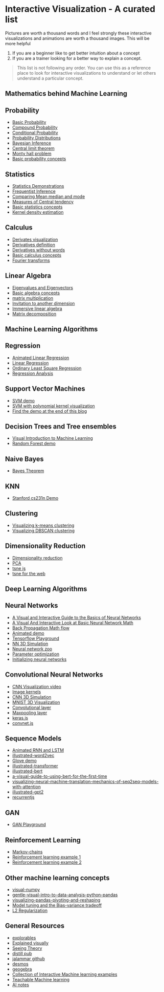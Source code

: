 # Interactive Visualization - A curated list


Pictures are worth a thousand words and I feel strongly these interactive visualizations and animations are worth a thousand images. This will be more helpful

1.  If you are a beginner like to get better intuition about a concept
2.  If you are a trainer looking for a better way to explain a concept.

> This list is not following any order. You can use this as a reference place to look for interactive visualizations to understand or let others understand a particular concept.

Mathematics behind Machine Learning
-----------------------------------

Probability
-----------

*   [Basic Probability](https://seeing-theory.brown.edu/basic-probability/index.html)
*   [Compound Probability](https://seeing-theory.brown.edu/compound-probability/index.html)
*   [Conditional Probability](http://setosa.io/ev/conditional-probability/)
*   [Probability Distributions](https://seeing-theory.brown.edu/probability-distributions/index.html)
*   [Bayesian Inference](https://seeing-theory.brown.edu/bayesian-inference/index.html)
*   [Central limit theorem](http://blog.vctr.me/posts/central-limit-theorem.html)
*   [Monty hall problem](http://blog.vctr.me/monty-hall/)
*   [Basic probability concepts](https://www.geogebra.org/t/probability)

Statistics
----------

*   [Statistics Demonstrations](https://www.geogebra.org/m/LM5Nl8aB)
*   [Frequentist Inference](https://seeing-theory.brown.edu/frequentist-inference/index.html)
*   [Comparing Mean median and mode](https://www.geogebra.org/m/qd7tr6Pr)
*   [Measures of Central tendency](https://www.geogebra.org/m/K8zZ8eXg)
*   [Basic statistics concepts](https://www.geogebra.org/t/statistics)
*   [Kernel density estimation](https://mathisonian.github.io/kde/)

Calculus
--------

*   [Derivates visualization](https://www.desmos.com/calculator/4pf1dxxzq2)
*   [Derivatives definition](https://mathsci2.appstate.edu/~cookwj/sage/calculus/definition_derivative.html)
*   [Derivatives without words](https://www.geogebra.org/m/BDYnGhbt)
*   [Basic calculus concepts](https://www.geogebra.org/t/calculus)
*   [Fourier transforms](http://www.jezzamon.com/fourier/index.html)

Linear Algebra
--------------

*   [Eigenvalues and Eigenvectors](http://setosa.io/ev/eigenvectors-and-eigenvalues/)
*   [Basic algebra concepts](https://www.geogebra.org/t/algebra)
*   [matrix multiplication](http://matrixmultiplication.xyz/)
*   [Invitation to another dimension](https://maxgoldste.in/invitation-to-another-dimension/)
*   [Immersive linear algebra](http://immersivemath.com/ila/index.html)
*   [Matrix decomposition](https://p.migdal.pl/matrix-decomposition-viz/)

Machine Learning Algorithms
---------------------------

Regression
----------

*   [Animated Linear Regression](https://mlu-explain.github.io/linear-regression/)
*   [Linear Regression](https://www.geogebra.org/m/rJj6yr6C)
*   [Ordinary Least Square Regression](http://setosa.io/ev/ordinary-least-squares-regression/)
*   [Regression Analysis](https://seeing-theory.brown.edu/regression-analysis/index.html)

Support Vector Machines
-----------------------

*   [SVM demo](https://cs.stanford.edu/people/karpathy/svmjs/demo/)
*   [SVM with polynomial kernel visualization](https://youtu.be/3liCbRZPrZA)
*   [Find the demo at the end of this blog](http://www.cristiandima.com/basics-of-support-vector-machines/)

Decision Trees and Tree ensembles
---------------------------------

*   [Visual Introduction to Machine Learning](http://www.r2d3.us/visual-intro-to-machine-learning-part-1/)
*   [Random Forest demo](https://cs.stanford.edu/~karpathy/svmjs/demo/demoforest.html)

Naive Bayes
-----------

*   [Bayes Theorem](https://seeing-theory.brown.edu/bayesian-inference/index.html)

KNN
---

*   [Stanford cs231n Demo](http://vision.stanford.edu/teaching/cs231n-demos/knn/)

Clustering
----------

*   [Visualizing k-means clustering](https://www.naftaliharris.com/blog/visualizing-k-means-clustering/)
*   [Visualizing DBSCAN clustering](https://www.naftaliharris.com/blog/visualizing-dbscan-clustering/)

Dimensionality Reduction
------------------------

*   [Dimensionality reduction](https://idyll.pub/post/dimensionality-reduction-293e465c2a3443e8941b016d/)
*   [PCA](http://setosa.io/ev/principal-component-analysis/)
*   [tsne js](https://cs.stanford.edu/people/karpathy/tsnejs/)
*   [tsne for the web](https://nicola17.github.io/tfjs-tsne-demo/)

Deep Learning Algorithms
------------------------

Neural Networks
---------------

*   [A Visual and Interactive Guide to the Basics of Neural Networks](http://jalammar.github.io/visual-interactive-guide-basics-neural-networks/)
*   [A Visual And Interactive Look at Basic Neural Network Math](http://jalammar.github.io/feedforward-neural-networks-visual-interactive/)
*   [Back Propagation Math flow](http://home.agh.edu.pl/~vlsi/AI/backp_t_en/backprop.html)
*   [Animated demo](https://lecture-demo.ira.uka.de/neural-network-demo/)
*   [Tensorflow Playground](http://playground.tensorflow.org/)
*   [NN 3D Simulation](https://www.youtube.com/watch?v=3JQ3hYko51Y)
*   [Neural network zoo](https://www.asimovinstitute.org/neural-network-zoo/)
*   [Parameter optimization](https://www.deeplearning.ai/ai-notes/optimization/)
*   [Initializing neural networks](https://www.deeplearning.ai/ai-notes/initialization/)

Convolutional Neural Networks
-----------------------------

*   [CNN Visualization video](https://www.youtube.com/watch?v=f0t-OCG79-U&list=WL&index=3&t=0s)
*   [Image kernels](http://setosa.io/ev/image-kernels/)
*   [CNN 3D Simulation](https://www.youtube.com/watch?v=3JQ3hYko51Y)
*   [MNIST 3D Visualization](https://www.cs.ryerson.ca/~aharley/vis/conv/)
*   [Convolutional layer](https://www.youtube.com/watch?v=f0t-OCG79-U)
*   [Maxpooling layer](https://www.youtube.com/watch?v=mW3KyFZDNIQ)
*   [keras.js](https://transcranial.github.io/keras-js/#/mnist-cnn)
*   [convnet.js](https://cs.stanford.edu/people/karpathy/convnetjs/demo/classify2d.html)

Sequence Models
---------------

*   [Animated RNN and LSTM](https://towardsdatascience.com/animated-rnn-lstm-and-gru-ef124d06cf45)
*   [illustrated-word2vec](http://jalammar.github.io/illustrated-word2vec/)
*   [Glove demo](https://lamyiowce.github.io/word2viz/)
*   [illustrated-transformer](http://jalammar.github.io/illustrated-transformer/)
*   [illustrated-bert](http://jalammar.github.io/illustrated-bert/)
*   [a-visual-guide-to-using-bert-for-the-first-time](http://jalammar.github.io/a-visual-guide-to-using-bert-for-the-first-time/)
*   [visualizing-neural-machine-translation-mechanics-of-seq2seq-models-with-attention](http://jalammar.github.io/visualizing-neural-machine-translation-mechanics-of-seq2seq-models-with-attention/)
*   [illustrated-gpt2](http://jalammar.github.io/illustrated-gpt2/)
*   [recurrentjs](https://cs.stanford.edu/people/karpathy/recurrentjs/)

GAN
---

*   [GAN Playground](https://poloclub.github.io/ganlab/)

Reinforcement Learning
----------------------

*   [Markov-chains](http://setosa.io/blog/2014/07/26/markov-chains/index.html)
*   [Reinforcement learning example 1](https://janhuenermann.com/blog/learning-to-drive)
*   [Reinforcement learning example 2](https://youtu.be/kopoLzvh5jY)

Other machine learning concepts
-------------------------------

*   [visual-numpy](http://jalammar.github.io/visual-numpy/)
*   [gentle-visual-intro-to-data-analysis-python-pandas](http://jalammar.github.io/gentle-visual-intro-to-data-analysis-python-pandas/)
*   [visualizing-pandas-pivoting-and-reshaping](http://jalammar.github.io/visualizing-pandas-pivoting-and-reshaping/)
*   [Model tuning and the Bias-variance tradeoff](http://www.r2d3.us/visual-intro-to-machine-learning-part-2/)
*   [L2 Regularization](https://thomas-tanay.github.io/post--L2-regularization/)

General Resources
-----------------

*   [explorables](https://explorabl.es/math/)
*   [Explained visually](http://setosa.io/ev/)
*   [Seeing Theory](https://seeing-theory.brown.edu/)
*   [distill pub](https://distill.pub/)
*   [jalammar github](http://jalammar.github.io/)
*   [desmos](https://www.desmos.com/)
*   [geogebra](https://www.geogebra.org/materials)
*   [Collection of Interactive Machine learning examples](https://research.google.com/seedbank/)
*   [Teachable Machine learning](https://teachablemachine.withgoogle.com/)
*   [AI notes](https://www.deeplearning.ai/ai-notes/)

